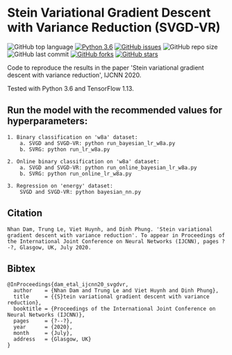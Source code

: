 # Stein Variational Gradient Descent with Variance Reduction (SVGD-VR)
<img alt="GitHub top language" src="https://img.shields.io/github/languages/top/nhandam/svgd-variance-reduction"> [![Python 3.6](https://img.shields.io/badge/python-3.6-blue.svg)](https://www.python.org/downloads/release/python-360/) <a href="https://github.com/nhandam/svgd-variance-reduction/issues"><img alt="GitHub issues" src="https://img.shields.io/github/issues/nhandam/svgd-variance-reduction"></a> <img alt="GitHub repo size" src="https://img.shields.io/github/repo-size/nhandam/svgd-variance-reduction"> <img alt="GitHub last commit" src="https://img.shields.io/github/last-commit/nhandam/svgd-variance-reduction"> <a href="https://github.com/nhandam/svgd-variance-reduction/network"><img alt="GitHub forks" src="https://img.shields.io/github/forks/nhandam/svgd-variance-reduction"></a> <a href="https://github.com/nhandam/svgd-variance-reduction/stargazers"><img alt="GitHub stars" src="https://img.shields.io/github/stars/nhandam/svgd-variance-reduction"></a>

Code to reproduce the results in the paper 'Stein variational gradient descent with variance reduction', IJCNN 2020.

Tested with Python 3.6 and TensorFlow 1.13.

Run the model with the recommended values for hyperparameters:
-------------------------------------
    1. Binary classification on 'w8a' dataset:
        a. SVGD and SVGD-VR: python run_bayesian_lr_w8a.py
        b. SVRG: python run_lr_w8a.py

    2. Online binary classification on 'w8a' dataset:
        a. SVGD and SVGD-VR: python run_online_bayesian_lr_w8a.py
        b. SVRG: python run_online_lr_w8a.py

    3. Regression on 'energy' dataset:
        SVGD and SVGD-VR: python bayesian_nn.py

Citation
--------
    Nhan Dam, Trung Le, Viet Huynh, and Dinh Phung. 'Stein variational gradient descent with variance reduction'. To appear in Proceedings of the International Joint Conference on Neural Networks (IJCNN), pages ?-?, Glasgow, UK, July 2020.

Bibtex
------
```
@InProceedings{dam_etal_ijcnn20_svgdvr,
  author    = {Nhan Dam and Trung Le and Viet Huynh and Dinh Phung},
  title     = {{S}tein variational gradient descent with variance reduction},
  booktitle = {Proceedings of the International Joint Conference on Neural Networks (IJCNN)},           
  pages     = {?--?},
  year      = {2020},
  month     = {July},
  address   = {Glasgow, UK}
}
 ```

